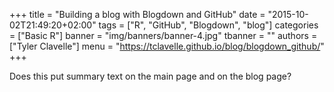 +++
title = "Building a blog with Blogdown and GitHub"
date = "2015-10-02T21:49:20+02:00"
tags = ["R", "GitHub", "Blogdown", "blog"]
categories = ["Basic R"]
banner = "img/banners/banner-4.jpg"
tbanner = ""
authors = ["Tyler Clavelle"]
menu = "https://tclavelle.github.io/blog/blogdown_github/"
+++

Does this put summary text on the main page and on the blog page? 